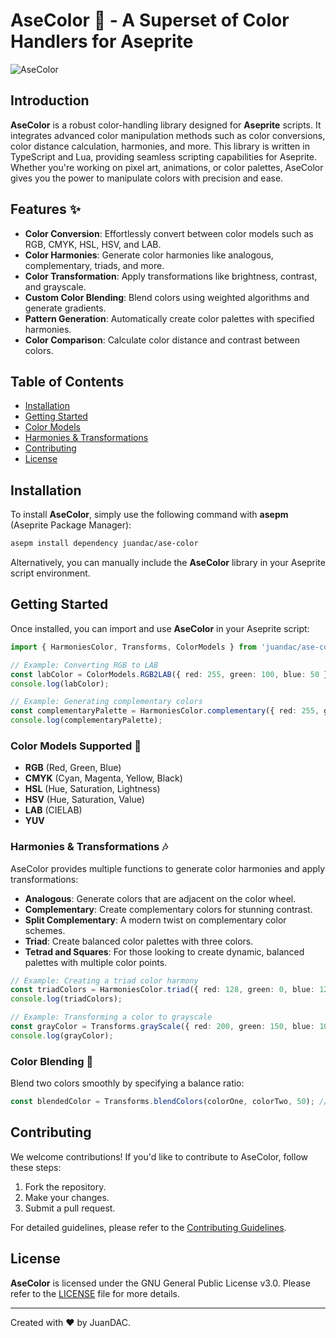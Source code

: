 # AseColor 🌈 - A Superset of Color Handlers for Aseprite

![AseColor](https://your-imagelink.com/asecolor.png)

## Introduction

**AseColor** is a robust color-handling library designed for **Aseprite** scripts. It integrates advanced color manipulation methods such as color conversions, color distance calculation, harmonies, and more. This library is written in TypeScript and Lua, providing seamless scripting capabilities for Aseprite. Whether you're working on pixel art, animations, or color palettes, AseColor gives you the power to manipulate colors with precision and ease.

## Features ✨

- **Color Conversion**: Effortlessly convert between color models such as RGB, CMYK, HSL, HSV, and LAB.
- **Color Harmonies**: Generate color harmonies like analogous, complementary, triads, and more.
- **Color Transformation**: Apply transformations like brightness, contrast, and grayscale.
- **Custom Color Blending**: Blend colors using weighted algorithms and generate gradients.
- **Pattern Generation**: Automatically create color palettes with specified harmonies.
- **Color Comparison**: Calculate color distance and contrast between colors.
  
## Table of Contents

- [Installation](#installation)
- [Getting Started](#getting-started)
- [Color Models](#color-models)
- [Harmonies & Transformations](#harmonies--transformations)
- [Contributing](#contributing)
- [License](#license)

## Installation

To install **AseColor**, simply use the following command with **asepm** (Aseprite Package Manager):

```bash
asepm install dependency juandac/ase-color
```

Alternatively, you can manually include the **AseColor** library in your Aseprite script environment.

## Getting Started

Once installed, you can import and use **AseColor** in your Aseprite script:

```typescript
import { HarmoniesColor, Transforms, ColorModels } from 'juandac/ase-color';

// Example: Converting RGB to LAB
const labColor = ColorModels.RGB2LAB({ red: 255, green: 100, blue: 50 });
console.log(labColor);

// Example: Generating complementary colors
const complementaryPalette = HarmoniesColor.complementary({ red: 255, green: 100, blue: 50 });
console.log(complementaryPalette);
```

### Color Models Supported 🎨

- **RGB** (Red, Green, Blue)
- **CMYK** (Cyan, Magenta, Yellow, Black)
- **HSL** (Hue, Saturation, Lightness)
- **HSV** (Hue, Saturation, Value)
- **LAB** (CIELAB)
- **YUV**

### Harmonies & Transformations 🎶

AseColor provides multiple functions to generate color harmonies and apply transformations:

- **Analogous**: Generate colors that are adjacent on the color wheel.
- **Complementary**: Create complementary colors for stunning contrast.
- **Split Complementary**: A modern twist on complementary color schemes.
- **Triad**: Create balanced color palettes with three colors.
- **Tetrad and Squares**: For those looking to create dynamic, balanced palettes with multiple color points.

```typescript
// Example: Creating a triad color harmony
const triadColors = HarmoniesColor.triad({ red: 128, green: 0, blue: 128 });
console.log(triadColors);

// Example: Transforming a color to grayscale
const grayColor = Transforms.grayScale({ red: 200, green: 150, blue: 100 });
console.log(grayColor);
```

### Color Blending 🌈

Blend two colors smoothly by specifying a balance ratio:

```typescript
const blendedColor = Transforms.blendColors(colorOne, colorTwo, 50); // Blends 50% of each
```

## Contributing

We welcome contributions! If you'd like to contribute to AseColor, follow these steps:

1. Fork the repository.
2. Make your changes.
3. Submit a pull request.

For detailed guidelines, please refer to the [Contributing Guidelines](CONTRIBUTING.md).

## License

**AseColor** is licensed under the GNU General Public License v3.0. Please refer to the [LICENSE](LICENSE) file for more details.

---

Created with ❤️ by JuanDAC.
